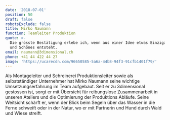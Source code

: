 ```yaml
---
date: '2018-07-01'
position: 50
draft: false
robotsExclude: false
title: Mirko Naumann
function: Teamleiter Produktion
quote: >-
  Die grösste Bestätigung erlebe ich, wenn aus einer Idee etwas Einzigartiges
  und Schönes entsteht.
email: naumann@3dimensional.ch
phone: +41 44 422 44 27
image: 'https://ucarecdn.com/96650585-5a6a-44b8-94f3-91cfb1401f79/'
---
```

Als Montageleiter und Schreinerei Produktionsleiter sowie als selbstständiger Unternehmer hat Mirko Naumann seine wichtige Umsetzungserfahrung im Team aufgebaut. Seit er zu 3dimensional gestossen ist, sorgt er mit Übersicht für reibungslose Zusammenarbeit in unseren Ateliers und die Optimierung der Produktions Abläufe. Seine Weitsicht schärft er, wenn der Blick beim Segeln über das Wasser in die Ferne schweift oder in der Natur, wo er mit Partnerin und Hund durch Wald und Wiese streift.
